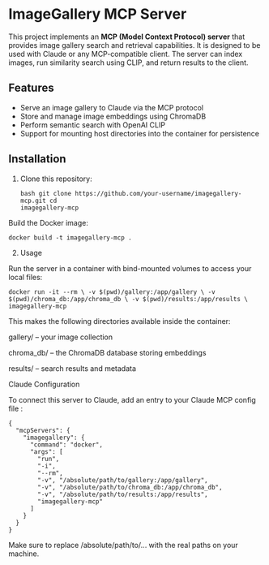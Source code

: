 # ImageGallery MCP Server

This project implements an **MCP (Model Context Protocol) server** that provides image gallery search and retrieval capabilities. It is designed to be used with Claude or any MCP-compatible client. The server can index images, run similarity search using CLIP, and return results to the client.

## Features

- Serve an image gallery to Claude via the MCP protocol  
- Store and manage image embeddings using ChromaDB  
- Perform semantic search with OpenAI CLIP  
- Support for mounting host directories into the container for persistence

## Installation

1. Clone this repository:
   ```
   bash git clone https://github.com/your-username/imagegallery-mcp.git cd
   imagegallery-mcp
   ```

Build the Docker image:

```
docker build -t imagegallery-mcp . 
```

2. Usage

Run the server in a container with bind-mounted volumes to access your local files:

```
docker run -it --rm \ -v $(pwd)/gallery:/app/gallery \ -v
$(pwd)/chroma_db:/app/chroma_db \ -v $(pwd)/results:/app/results \
imagegallery-mcp
```


This makes the following directories available inside the container:

gallery/ – your image collection

chroma_db/ – the ChromaDB database storing embeddings

results/ – search results and metadata

Claude Configuration

To connect this server to Claude, add an entry to your Claude MCP config file :

```
{
  "mcpServers": {
    "imagegallery": {
      "command": "docker",
      "args": [
        "run",
        "-i",
        "--rm",
        "-v", "/absolute/path/to/gallery:/app/gallery",
        "-v", "/absolute/path/to/chroma_db:/app/chroma_db",
        "-v", "/absolute/path/to/results:/app/results",
        "imagegallery-mcp"
      ]
    }
  }
}
```

Make sure to replace /absolute/path/to/... with the real paths on your machine.

